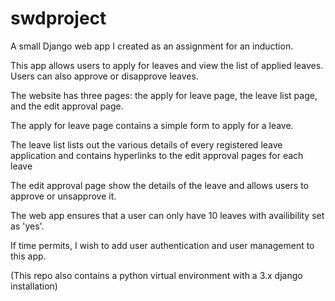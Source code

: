 # swdproject
A small Django web app I created as an assignment for an induction.

This app allows users to apply for leaves and view the list of applied leaves. Users can also approve or disapprove leaves.

The website has three pages: the apply for leave page, the leave list page, and the edit approval page.

The apply for leave page contains a simple form to apply for a leave.

The leave list lists out the various details of every registered leave application and contains hyperlinks to the edit approval pages for each leave

The edit approval page show the details of the leave and allows users to approve or unsapprove it.

The web app ensures that a user can only have 10 leaves with availibility set as 'yes'.

If time permits, I wish to add user authentication and user management to this app.

(This repo also contains a python virtual environment with a 3.x django installation)
